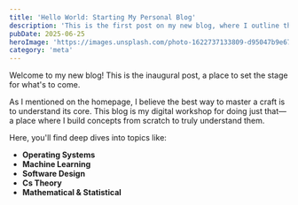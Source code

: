 ```yaml
---
title: 'Hello World: Starting My Personal Blog'
description: 'This is the first post on my new blog, where I outline the goals and the philosophy behind this space dedicated to exploring computer science from first principles.'
pubDate: 2025-06-25
heroImage: 'https://images.unsplash.com/photo-1622737133809-d95047b9e673?q=80&w=1932'
category: 'meta'
---
```


Welcome to my new blog! This is the inaugural post, a place to set the stage for what's to come.

As I mentioned on the homepage, I believe the best way to master a craft is to understand its core. This blog is my digital workshop for doing just that—a place where I build concepts from scratch to truly understand them.

Here, you'll find deep dives into topics like:
- **Operating Systems** 
- **Machine Learning** 
- **Software Design** 
- **Cs Theory**
- **Mathematical & Statistical**
